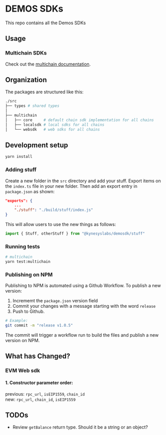 # DEMOS SDKs

This repo contains all the Demos SDKs

## Usage

### Multichain SDKs

Check out the [multichain documentation](./documentation/multichain/README.md).

## Organization

The packages are structured like this:

```sh
./src
├── types # shared types
│
├── multichain
│   ├── core     # default chain sdk implementation for all chains
│   ├── localsdk # local sdks for all chains
│   └── websdk   # web sdks for all chains
```


## Development setup

```sh
yarn install
```


### Adding stuff
Create a new folder in the `src` directory and add your stuff. Export items on the `index.ts` file in your new folder. Then add an export entry in `package.json` as shown:

```json
"exports": {
    ...
    "./stuff": "./build/stuff/index.js"
}
```

This will allow users to use the new things as follows:

```js
import { Stuff, otherStuff } from "@kynesyslabs/demosdk/stuff"
```

### Running tests

```sh
# multichain
yarn test:multichain
```

### Publishing on NPM

Publishing to NPM is automated using a Github Workflow. To publish a new version:

1. Incrememt the `package.json` version field
2. Commit your changes with a message starting with the word `release`
3. Push to Github.

```sh
# Example:
git commit -m "release v1.0.5"
```

The commit will trigger a workflow run to build the files and publish a new version on NPM.

## What has Changed?

### EVM Web sdk

#### 1. Constructor parameter order:

previous: `rpc_url`, `isEIP1559`, `chain_id` \
new: `rpc_url`, `chain_id`, `isEIP1559`

## TODOs

-   Review `getBalance` return type. Should it be a string or an object?